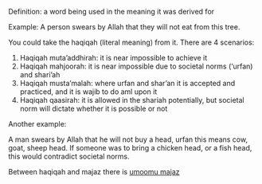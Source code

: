 Definition: a word being used in the meaning it was derived for

Example: 
A person swears by Allah that they will not eat from this tree.

You could take the haqiqah (literal meaning) from it. There are 4 scenarios:
1. Haqiqah muta’addhirah: it is near impossible to achieve it
2. Haqiqah mahjoorah: it is near impossible due to societal norms (‘urfan) and shari’ah
3. Haqiqah musta’malah: where urfan and shar’an it is accepted and practiced, and it is wajib to do aml upon it 
4. Haqiqah qaasirah: it is allowed in the shariah potentially, but societal norm will dictate whether it is possible or not

Another example: 

A man swears by Allah that he will not buy a head, urfan this means cow, goat, sheep head. 
If someone was to bring a chicken head, or a fish head, this would contradict societal norms. 

Between haqiqah and majaz there is [umoomu majaz](Usul%20Fiqh/Quranic%20words/umoomu%20majaz.md)
